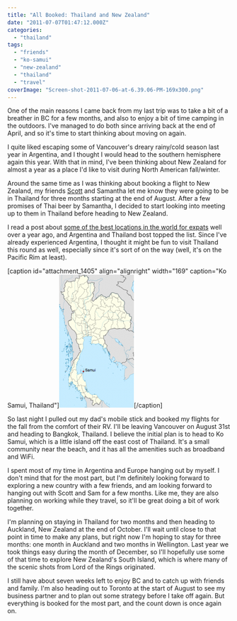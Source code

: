 ```yaml
---
title: "All Booked: Thailand and New Zealand"
date: "2011-07-07T01:47:12.000Z"
categories: 
  - "thailand"
tags: 
  - "friends"
  - "ko-samui"
  - "new-zealand"
  - "thailand"
  - "travel"
coverImage: "Screen-shot-2011-07-06-at-6.39.06-PM-169x300.png"
---
```


One of the main reasons I came back from my last trip was to take a bit of a breather in BC for a few months, and also to enjoy a bit of time camping in the outdoors. I've managed to do both since arriving back at the end of April, and so it's time to start thinking about moving on again.

I quite liked escaping some of Vancouver's dreary rainy/cold season last year in Argentina, and I thought I would head to the southern hemisphere again this year. With that in mind, I've been thinking about New Zealand for almost a year as a place I'd like to visit during North American fall/winter.

Around the same time as I was thinking about booking a flight to New Zealand, my friends [Scott](http://scotthadfield.ca/) and Samantha let me know they were going to be in Thailand for three months starting at the end of August. After a few promises of Thai beer by Samantha, I decided to start looking into meeting up to them in Thailand before heading to New Zealand.

I read a post about [some of the best locations in the world for expats](http://www.expatify.com/advice/10-most-suitable-countries-for-american-expatriates.html) well over a year ago, and Argentina and Thailand bost topped the list. Since I've already experienced Argentina, I thought it might be fun to visit Thailand this round as well, especially since it's sort of on the way (well, it's on the Pacific Rim at least).

\[caption id="attachment\_1405" align="alignright" width="169" caption="Ko Samui, Thailand"\][![](images/Screen-shot-2011-07-06-at-6.39.06-PM-169x300.png "Ko Samui, Thailand")](http://www.migratorynerd.com/wordpress/wp-content/uploads/2011/07/Screen-shot-2011-07-06-at-6.39.06-PM.png)\[/caption\]

So last night I pulled out my dad's mobile stick and booked my flights for the fall from the comfort of their RV. I'll be leaving Vancouver on August 31st and heading to Bangkok, Thailand. I believe the initial plan is to head to Ko Samui, which is a little island off the east cost of Thailand. It's a small community near the beach, and it has all the amenities such as broadband and WiFi.

I spent most of my time in Argentina and Europe hanging out by myself. I don't mind that for the most part, but I'm definitely looking forward to exploring a new country with a few friends, and am looking forward to hanging out with Scott and Sam for a few months. Like me, they are also planning on working while they travel, so it'll be great doing a bit of work together.

I'm planning on staying in Thailand for two months and then heading to Auckland, New Zealand at the end of October. I'll wait until close to that point in time to make any plans, but right now I'm hoping to stay for three months: one month in Auckland and two months in Wellington. Last year we took things easy during the month of December, so I'll hopefully use some of that time to explore New Zealand's South Island, which is where many of the scenic shots from Lord of the Rings originated.

I still have about seven weeks left to enjoy BC and to catch up with friends and family. I'm also heading out to Toronto at the start of August to see my business partner and to plan out some strategy before I take off again. But everything is booked for the most part, and the count down is once again on.

